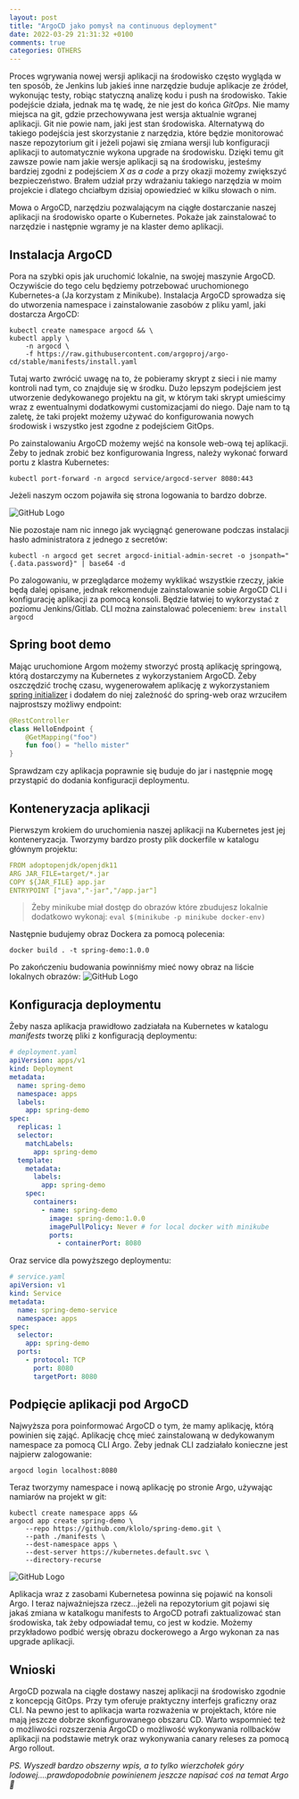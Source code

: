 ```yaml
---
layout: post
title: "ArgoCD jako pomysł na continuous deployment"
date: 2022-03-29 21:31:32 +0100
comments: true
categories: OTHERS
---
```


Proces wgrywania nowej wersji aplikacji na środowisko często wygląda w ten sposób, że Jenkins lub jakieś inne narzędzie buduje aplikacje ze źródeł, wykonując testy, robiąc statyczną analizę kodu i push na środowisko. Takie podejście działa, jednak ma tę wadę, że nie jest do końca _GitOps_. Nie mamy miejsca na git, gdzie przechowywana jest wersja aktualnie wgranej aplikacji. Git nie powie nam, jaki jest stan środowiska. Alternatywą do takiego podejścia jest skorzystanie z narzędzia, które będzie monitorować nasze repozytorium git i jeżeli pojawi się zmiana wersji lub konfiguracji aplikacji to automatycznie wykona upgrade na środowisku. Dzięki temu git zawsze powie nam jakie wersje aplikacji są na środowisku, jesteśmy bardziej zgodni z podejściem _X as a code_ a przy okazji możemy zwiększyć bezpieczeństwo. Brałem udział przy wdrażaniu takiego narzędzia w moim projekcie i dlatego chciałbym dzisiaj opowiedzieć w kilku słowach o nim. 

Mowa o ArgoCD, narzędziu pozwalającym na ciągłe dostarczanie naszej aplikacji na środowisko oparte o Kubernetes. Pokaże jak zainstalować to narzędzie i następnie wgramy je na klaster demo aplikacji.

## Instalacja ArgoCD

Pora na szybki opis jak uruchomić lokalnie, na swojej maszynie ArgoCD. Oczywiście do tego celu będziemy potrzebować uruchomionego Kubernetes-a (Ja korzystam z Minikube). Instalacja ArgoCD sprowadza się do utworzenia namespace i zainstalowanie zasobów z pliku yaml, jaki dostarcza ArgoCD:

```
kubectl create namespace argocd && \
kubectl apply \
    -n argocd \
    -f https://raw.githubusercontent.com/argoproj/argo-cd/stable/manifests/install.yaml
```

Tutaj warto zwrócić uwagę na to, że pobieramy skrypt z sieci i nie mamy kontroli nad tym, co znajduje się w środku. Dużo lepszym podejściem jest utworzenie dedykowanego projektu na git, w którym taki skrypt umieścimy wraz z ewentualnymi dodatkowymi customizacjami do niego. Daje nam to tą zaletę, że taki projekt możemy używać do konfigurowania nowych środowisk i wszystko jest zgodne z podejściem GitOps. 
 
Po zainstalowaniu ArgoCD możemy wejść na konsole web-ową tej aplikacji. Żeby to jednak zrobić bez konfigurowania Ingress, należy wykonać forward portu z klastra Kubernetes:

```
kubectl port-forward -n argocd service/argocd-server 8080:443
```

Jeżeli naszym oczom pojawiła się strona logowania to bardzo dobrze.

![GitHub Logo](/images/argo-ui.png)

Nie pozostaje nam nic innego jak wyciągnąć generowane podczas instalacji hasło administratora z jednego z secretów:

```
kubectl -n argocd get secret argocd-initial-admin-secret -o jsonpath="{.data.password}" | base64 -d
```

Po zalogowaniu, w przeglądarce możemy wyklikać wszystkie rzeczy, jakie będą dalej opisane, jednak rekomenduje zainstalowanie sobie ArgoCD CLI i konfigurację aplikacji za pomocą konsoli. Będzie łatwiej to wykorzystać z poziomu Jenkins/Gitlab. CLI można zainstalować poleceniem: `brew install argocd`

## Spring boot demo

Mając uruchomione Argom możemy stworzyć prostą aplikację springową, którą dostarczymy na Kubernetes z wykorzystaniem ArgoCD. Żeby oszczędzić trochę czasu, wygenerowałem aplikację z wykorzystaniem [spring initializer](https://start.spring.io) i dodałem do niej zależność do spring-web oraz wrzuciłem najprostszy możliwy endpoint:

```kotlin
@RestController
class HelloEndpoint {
    @GetMapping("foo")
    fun foo() = "hello mister"
}
```

Sprawdzam czy aplikacja poprawnie się buduje do jar i następnie mogę przystąpić do dodania konfiguracji deploymentu.

## Konteneryzacja aplikacji

Pierwszym krokiem do uruchomienia naszej aplikacji na Kubernetes jest jej konteneryzacja. Tworzymy bardzo prosty plik dockerfile w katalogu głównym projektu:

```yaml
FROM adoptopenjdk/openjdk11
ARG JAR_FILE=target/*.jar
COPY ${JAR_FILE} app.jar
ENTRYPOINT ["java","-jar","/app.jar"]
```

> Żeby minikube miał dostęp do obrazów które zbudujesz lokalnie dodatkowo wykonaj:
> `eval $(minikube -p minikube docker-env)`

Następnie budujemy obraz Dockera za pomocą polecenia: 

```
docker build . -t spring-demo:1.0.0
```

Po zakończeniu budowania powinniśmy mieć nowy obraz na liście lokalnych obrazów: 
![GitHub Logo](/images/docker-images.png)

## Konfiguracja deploymentu

Żeby nasza aplikacja prawidłowo zadziałała na Kubernetes w katalogu *manifests* tworzę pliki z konfiguracją deploymentu:

```yaml
# deployment.yaml
apiVersion: apps/v1
kind: Deployment
metadata:
  name: spring-demo
  namespace: apps
  labels:
    app: spring-demo
spec:
  replicas: 1
  selector:
    matchLabels:
      app: spring-demo
  template:
    metadata:
      labels:
        app: spring-demo
    spec:
      containers:
        - name: spring-demo
          image: spring-demo:1.0.0
          imagePullPolicy: Never # for local docker with minikube
          ports:
            - containerPort: 8080
```

Oraz service dla powyższego deploymentu: 

```yaml
# service.yaml
apiVersion: v1
kind: Service
metadata:
  name: spring-demo-service
  namespace: apps
spec:
  selector:
    app: spring-demo
  ports:
    - protocol: TCP
      port: 8080
      targetPort: 8080
```

## Podpięcie aplikacji pod ArgoCD

Najwyższa pora poinformować ArgoCD o tym, że mamy aplikację, którą powinien się zająć. Aplikację chcę mieć zainstalowaną w dedykowanym namespace za pomocą CLI Argo. Żeby jednak CLI zadziałało konieczne jest najpierw zalogowanie: 

```
argocd login localhost:8080
```

Teraz tworzymy namespace i nową aplikację po stronie Argo, używając namiarów na projekt w git: 

```
kubectl create namespace apps && 
argocd app create spring-demo \
    --repo https://github.com/klolo/spring-demo.git \
    --path ./manifests \
    --dest-namespace apps \
    --dest-server https://kubernetes.default.svc \
    --directory-recurse
```

![GitHub Logo](/images/argo-deployed.png)

Aplikacja wraz z zasobami Kubernetesa powinna się pojawić na konsoli Argo. I teraz najważniejsza rzecz...jeżeli na repozytorium git pojawi się jakaś zmiana w katalkogu manifests to ArgoCD potrafi zaktualizować stan środowiska, tak żeby odpowiadał temu, co jest w kodzie. Możemy przykładowo podbić wersję obrazu dockerowego a Argo wykonan za nas upgrade aplikacji. 

## Wnioski

ArgoCD pozwala na ciągłe dostawy naszej aplikacji na środowisko zgodnie z koncepcją GitOps. Przy tym oferuje praktyczny interfejs graficzny oraz CLI. Na pewno jest to aplikacja warta rozważenia w projektach, które nie mają jeszcze dobrze skonfigurowanego obszaru CD. Warto wspomnieć też o możliwości rozszerzenia ArgoCD o możliwość wykonywania rollbacków aplikacji na podstawie metryk oraz wykonywania canary releses za pomocą Argo rollout. 

*PS. Wyszedł bardzo obszerny wpis, a to tylko wierzchołek góry lodowej....prawdopodobnie powinienem jeszcze napisać coś na temat Argo 🤫*